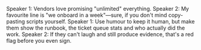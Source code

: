 Speaker 1: Vendors love promising "unlimited" everything.
Speaker 2: My favourite line is "we onboard in a week"—sure, if you don't mind copy-pasting scripts yourself.
Speaker 1: Use humour to keep it human, but make them show the runbook, the ticket queue stats and who actually did the work.
Speaker 2: If they can't laugh and still produce evidence, that's a red flag before you even sign.
